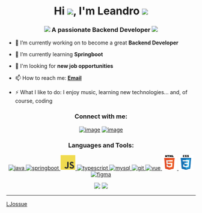 <h1 align="center">Hi <img height="40" src="https://cdn3.emoji.gg/emojis/5334-hiiiii.gif">, I'm Leandro <img height="50" src="https://cdn3.emoji.gg/emojis/2193-catboom-a.gif"></h1>
<h3 align="center"><img height="20" src="https://cdn3.emoji.gg/emojis/6361-purple-star.gif"> A passionate Backend Developer <img height="20" src="https://cdn3.emoji.gg/emojis/6361-purple-star.gif"></h3>

- 🔭 I’m currently working on to become a great **Backend Developer**

- 🌱 I’m currently learning **Springboot**

- 🌟 I'm looking for **new job opportunities**

- 📫 How to reach me: **<a href="mailto:developer.leandro.ramirez@gmail.com">Email</a>**

- ⚡ What I like to do: I enjoy music, learning new technologies... and, of course, coding

<h3 align="center">Connect with me:</h3>
<div align="center">

[![image](https://img.shields.io/badge/LinkedIn-0077B5?style=for-the-badge&logo=linkedin&logoColor=white)](https://www.linkedin.com/in/leandro-jossue/)
[![image](https://img.shields.io/badge/Gmail-D14836?style=for-the-badge&logo=gmail&logoColor=white)](mailto:developer.leandro.ramirez@gmail.com)
  
</div>

<h3 align="center">Languages and Tools:</h3>

<p align="center"> 
   <a href="https://www.java.com/en/" target="_blank"> 
    <img src="https://upload.wikimedia.org/wikipedia/zh/thumb/8/88/Java_logo.png/220px-Java_logo.png" alt="java" width="40" height="40"/> 
  </a>
  <a href="https://spring.io/projects/spring-boot" target="_blank"> 
    <img src="https://img.icons8.com/color/48/spring-logo.png" alt="springboot" width="40" height="40"/> 
  </a> 
  <a href="https://developer.mozilla.org/en-US/docs/Web/JavaScript" target="_blank"> 
    <img src="https://raw.githubusercontent.com/devicons/devicon/master/icons/javascript/javascript-original.svg" alt="javascript" width="40" height="40"/> 
  </a> 
   <a href="https://www.w3schools.com/typescript/" target="_blank"> 
    <img src="https://upload.wikimedia.org/wikipedia/commons/thumb/4/4c/Typescript_logo_2020.svg/250px-Typescript_logo_2020.svg.png" alt="typescript" width="40" height="40"/> 
  </a> 
    <a href="https://www.mysql.com/" target="_blank"> 
    <img src="https://pngimg.com/uploads/mysql/mysql_PNG23.png" alt="mysql" width="40" height="40"/> 
  </a> 
  <a href="https://git-scm.com/" target="_blank"> 
    <img src="https://www.vectorlogo.zone/logos/git-scm/git-scm-icon.svg" alt="git" width="40" height="40"/> 
  </a>
   <a href="https://vuejs.org/" target="_blank"> 
    <img src="https://upload.wikimedia.org/wikipedia/commons/thumb/9/95/Vue.js_Logo_2.svg/1200px-Vue.js_Logo_2.svg.png" alt="vue" width="40" height="40"/> 
  </a>
   <a href="https://www.w3.org/html/" target="_blank"> 
    <img src="https://raw.githubusercontent.com/devicons/devicon/master/icons/html5/html5-original-wordmark.svg" alt="html5" width="40" height="40"/> 
  </a>
  <a href="https://www.w3schools.com/css/" target="_blank"> 
    <img src="https://raw.githubusercontent.com/devicons/devicon/master/icons/css3/css3-original-wordmark.svg" alt="css3" width="40" height="40"/> 
  </a> 
  <a href="[https://vuejs.org/](https://www.figma.com/)" target="_blank"> 
    <img src="https://upload.wikimedia.org/wikipedia/commons/3/33/Figma-logo.svg" alt="figma" width="40" height="40"/> 
  </a>
</p>

<p align= "center">
  <img height= "150" src="https://github-readme-stats.vercel.app/api?username=LJossue&theme=react&show_icons=true&include_all_commits=true" />
  <img height= "150" src="https://github-readme-stats.vercel.app/api/top-langs/?username=LJossue&theme=react&layout=compact" />
</p>

------

[LJossue](https://github.com/LJossue)


